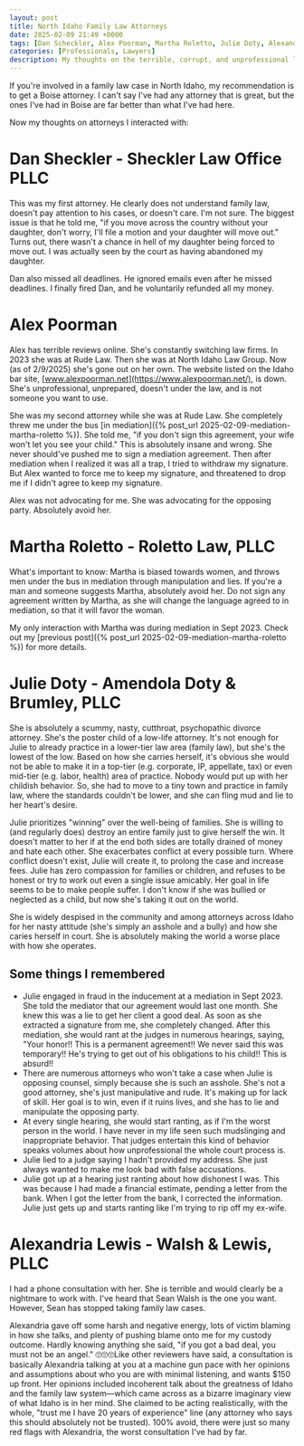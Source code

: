 ```yaml
---
layout: post
title: North Idaho Family Law Attorneys
date: 2025-02-09 21:49 +0000
tags: [Dan Scheckler, Alex Poorman, Martha Roletto, Julie Doty, Alexandria Lewis, lawyers]
categories: [Professionals, Lawyers]
description: My thoughts on the terrible, corrupt, and unprofessional lawyers I interacted with
---
```

If you're involved in a family law case in North Idaho, my recommendation is to get a Boise attorney. I can't say I've had any attorney that is great, but the ones I've had in Boise are far better than what I've had here. 

Now my thoughts on attorneys I interacted with:

# Dan Sheckler - Sheckler Law Office PLLC

This was my first attorney. He clearly does not understand family law, doesn't pay attention to his cases, or doesn't care. I'm not sure. The biggest issue is that he told me, "if you move across the country without your daughter, don't worry, I'll file a motion and your daughter will move out." Turns out, there wasn't a chance in hell of my daughter being forced to move out. I was actually seen by the court as having abandoned my daughter.

Dan also missed all deadlines. He ignored emails even after he missed deadlines. I finally fired Dan, and he voluntarily refunded all my money.

# Alex Poorman

Alex has terrible reviews online. She's constantly switching law firms. In 2023 she was at Rude Law. Then she was at North Idaho Law Group. Now (as of 2/9/2025) she's gone out on her own. The website listed on the Idaho bar site, [www.alexpoorman.net](https://www.alexpoorman.net/), is down. She's unprofessional, unprepared, doesn't under the law, and is not someone you want to use.

She was my second attorney while she was at Rude Law. She completely threw me under the bus [in mediation]({% post_url 2025-02-09-mediation-martha-roletto %}). She told me, "if you don't sign this agreement, your wife won't let you see your child." This is absolutely insane and wrong. She never should've pushed me to sign a mediation agreement. Then after mediation when I realized it was all a trap, I tried to withdraw my signature. But Alex wanted to force me to keep my signature, and threatened to drop me if I didn't agree to keep my signature.

Alex was not advocating for me. She was advocating for the opposing party. Absolutely avoid her.

# Martha Roletto - Roletto Law, PLLC

What's important to know: Martha is biased towards women, and throws men under the bus in mediation through manipulation and lies. If you're a man and someone suggests Martha, absolutely avoid her. Do not sign any agreement written by Martha, as she will change the language agreed to in mediation, so that it will favor the woman. 

My only interaction with Martha was during mediation in Sept 2023. Check out my [previous post]({% post_url 2025-02-09-mediation-martha-roletto %}) for more details.

# Julie Doty - Amendola Doty & Brumley, PLLC

She is absolutely a scummy, nasty, cutthroat, psychopathic divorce attorney. She's the poster child of a low-life attorney. It's not enough for Julie to already practice in a lower-tier law area (family law), but she's the lowest of the low. Based on how she carries herself, it's obvious she would not be able to make it in a top-tier (e.g. corporate, IP, appellate, tax) or even mid-tier (e.g. labor, health) area of practice. Nobody would put up with her childish behavior. So, she had to move to a tiny town and practice in family law, where the standards couldn't be lower, and she can fling mud and lie to her heart's desire.

Julie prioritizes "winning" over the well-being of families. She is willing to (and regularly does) destroy an entire family just to give herself the win. It doesn't matter to her if at the end both sides are totally drained of money and hate each other. She exacerbates conflict at every possible turn. Where conflict doesn't exist, Julie will create it, to prolong the case and increase fees. Julie has zero compassion for families or children, and refuses to be honest or try to work out even a single issue amicably. Her goal in life seems to be to make people suffer. I don't know if she was bullied or neglected as a child, but now she's taking it out on the world.

She is widely despised in the community and among attorneys across Idaho for her nasty attitude (she's simply an asshole and a bully) and how she caries herself in court. She is absolutely making the world a worse place with how she operates. 

## Some things I remembered

- Julie engaged in fraud in the inducement at a mediation in Sept 2023. She told the mediator that our agreement would last one month. She knew this was a lie to get her client a good deal. As soon as she extracted a signature from me, she completely changed. After this mediation, she would rant at the judges in numerous hearings, saying, "Your honor!! This is a permanent agreement!! We never said this was temporary!! He's trying to get out of his obligations to his child!! This is absurd!!
- There are numerous attorneys who won't take a case when Julie is opposing counsel, simply because she is such an asshole. She's not a good attorney, she's just manipulative and rude. It's making up for lack of skill. Her goal is to win, even if it ruins lives, and she has to lie and manipulate the opposing party.
- At every single hearing, she would start ranting, as if I'm the worst person in the world. I have never in my life seen such mudslinging and inappropriate behavior. That judges entertain this kind of behavior speaks volumes about how unprofessional the whole court process is.
- Julie lied to a judge saying I hadn't provided my address. She just always wanted to make me look bad with false accusations.
- Julie got up at a hearing just ranting about how dishonest I was. This was because I had made a financial estimate, pending a letter from the bank. When I got the letter from the bank, I corrected the information. Julie just gets up and starts ranting like I'm trying to rip off my ex-wife.

# Alexandria Lewis - Walsh & Lewis, PLLC

I had a phone consultation with her. She is terrible and would clearly be a nightmare to work with. I've heard that Sean Walsh is the one you want. However, Sean has stopped taking family law cases.

Alexandria gave off some harsh and negative energy, lots of victim blaming in how she talks, and plenty of pushing blame onto me for my custody outcome. Hardly knowing anything she said, "if you got a bad deal, you must not be an angel." 🙄🙄🙄Like other reviewers have said, a consultation is basically Alexandria talking at you at a machine gun pace with her opinions and assumptions about who you are with minimal listening, and wants $150 up front. Her opinions included incoherent talk about the greatness of Idaho and the family law system—which came across as a bizarre imaginary view of what Idaho is in her mind. She claimed to be acting realistically, with the whole, "trust me I have 20 years of experience" line (any attorney who says this should absolutely not be trusted). 100% avoid, there were just so many red flags with Alexandria, the worst consultation I've had by far.


